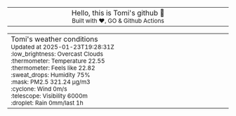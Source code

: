 
<div align="center">
<table>
<tbody>
<td align="center">
<img width="2000" height="0"><br>
Hello, this is Tomi's github 👋<br>
<sup>Built with ❤️, GO & Github Actions</sup><br>
<img width="2000" height="0">
</td>
</tbody>
</table>
</div>
<table>
<tbody>
<td align="left">
<img width="2000" height="0"><br>
Tomi's weather conditions<br>
<sup>Updated at 2025-01-23T19:28:31Z</sup><br>
<sup>:low_brightness: Overcast Clouds</sup><br>
<sup>:thermometer: Temperature 22.55 </sup><br>
<sup>:thermometer: Feels like 22.82</sup><br>
<sup>:sweat_drops: Humidity 75%</sup><br>
<sup>:mask: PM2.5 321.24 μg/m3</sup><br>
<sup>:cyclone: Wind 0m/s </sup><br>
<sup>:telescope: Visibility 6000m </sup><br>
<sup>:droplet: Rain 0mm/last 1h </sup><br>
<img width="2000" height="0">
</td>
<td align="left">
<img width="2000" height="0"><br>
<br>
<img width="2000" height="0">
</td>
</tbody>
</table>
</div>
    